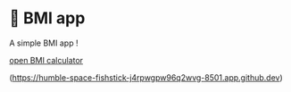 # 🎈 BMI app 

A simple BMI app !

[open BMI calculator](https://github.com/arishma108/bmi-calculator/blob/main/.devcontainer/bmi.jpg)


(https://humble-space-fishstick-j4rpwgpw96q2wvg-8501.app.github.dev)

